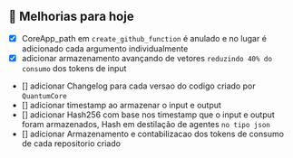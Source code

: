 ## 📖 Melhorias para hoje 
- [X] CoreApp_path em `create_github_function` é anulado e no lugar é adicionado cada argumento individualmente
- [X] adicionar armazenamento avançando de vetores ``reduzindo 40% do consumo`` dos tokens de input
- [] adicionar Changelog para cada versao do codigo criado por ``QuantumCore``
- [] adicionar timestamp ao armazenar o input e output
- [] adicionar Hash256 com base nos timestamp que o input e output foram armazenados, Hash em destilação de agentes ``no tipo json ``
- [] adicionar Armazenamento e contabilizacao dos tokens de consumo de cada repositorio criado


